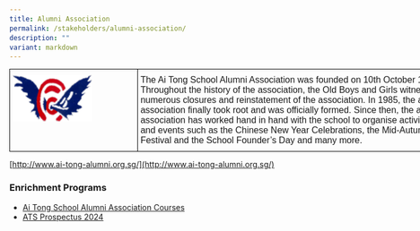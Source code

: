 ```yaml
---
title: Alumni Association
permalink: /stakeholders/alumni-association/
description: ""
variant: markdown
---
```

<style type="text/css">
.tg  {border-collapse:collapse;border-spacing:0;margin:0px auto;}
.tg td{border-color:black;border-style:solid;border-width:1px;font-family:Arial, sans-serif;font-size:14px;
  overflow:hidden;padding:10px 5px;word-break:normal;}
.tg th{border-color:black;border-style:solid;border-width:1px;font-family:Arial, sans-serif;font-size:14px;
  font-weight:normal;overflow:hidden;padding:10px 5px;word-break:normal;}
.tg .tg-x5q1{font-size:16px;text-align:left;vertical-align:top}
.tg .tg-0lax{text-align:left;vertical-align:top}
</style>
<table class="tg" style="undefined;table-layout: fixed; width: 791px">
<colgroup>
<col style="width: 228px">
<col style="width: 563px">
</colgroup>
<tbody>
  <tr>
    <td class="tg-0lax"><img src="/images/aalogo.png" style="width:65%"></td>
    <td class="tg-x5q1">The Ai Tong School Alumni Association was founded on 10th October 1924. Throughout the history of the association, the Old Boys and Girls witnessed numerous closures and reinstatement of the association. In 1985, the alumni association finally took root and was officially formed. Since then, the alumni association has worked hand in hand with the school to organise activities and events such as the Chinese New Year Celebrations, the Mid-Autumn Festival and the School Founder’s Day and many more.</td>
  </tr>
</tbody>
</table>

[http://www.ai-tong-alumni.org.sg/](http://www.ai-tong-alumni.org.sg/)

### Enrichment Programs

* [Ai Tong School Alumni Association Courses](http://qrco.de/beXITb)
* [ATS Prospectus 2024](https://go.gov.sg/ats-prospectus-2024)
